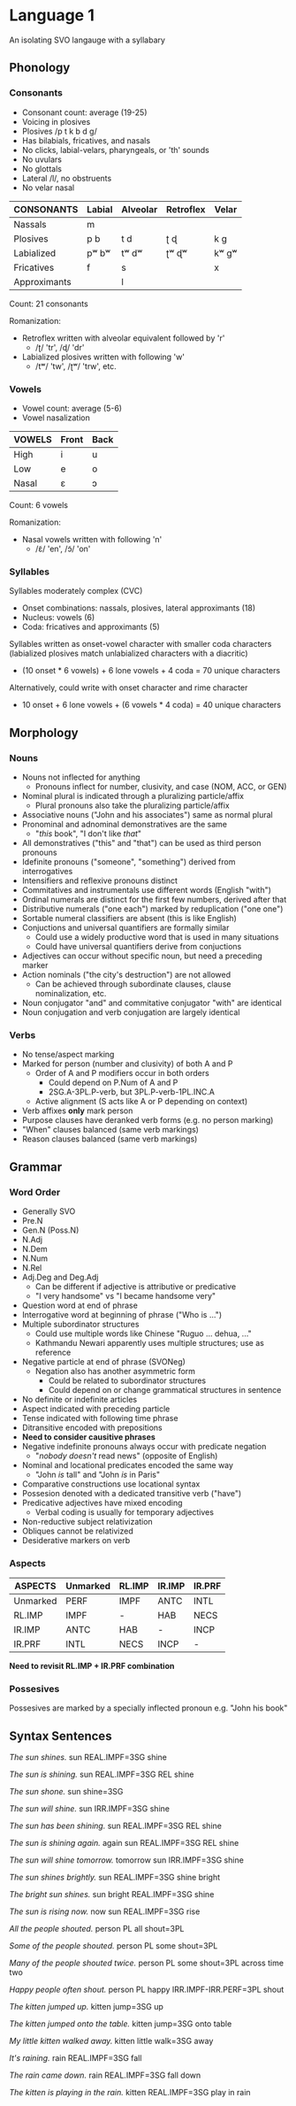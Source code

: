 # Language 1

An isolating SVO langauge with a syllabary

## Phonology

### Consonants

- Consonant count: average (19-25)
- Voicing in plosives
- Plosives /p t k b d g/
- Has bilabials, fricatives, and nasals
- No clicks, labial-velars, pharyngeals, or 'th' sounds
- No uvulars
- No glottals
- Lateral /l/, no obstruents
- No velar nasal

| CONSONANTS   | Labial | Alveolar | Retroflex | Velar |
|---           |---     |---       |---        |---    |
| Nassals      | m      |          |           |       |
| Plosives     | p b    | t d      | ʈ ɖ       | k g   |
| Labialized   | pʷ bʷ  | tʷ dʷ    | ʈʷ ɖʷ     | kʷ gʷ |
| Fricatives   | f      | s        |           | x     |
| Approximants |        | l        |           |       |

Count: 21 consonants

Romanization:
- Retroflex written with alveolar equivalent followed by 'r'
  - /ʈ/ 'tr', /ɖ/ 'dr'
- Labialized plosives written with followinɡ 'w'
  - /tʷ/ 'tw', /ʈʷ/ 'trw', etc.
 
### Vowels

- Vowel count: average (5-6)
- Vowel nasalization

| VOWELS  | Front | Back |
|---      |---    |---   |
| Hiɡh    | i     | u    |
| Low     | e     | o    |
| Nasal   | ɛ     | ɔ    |

Count: 6 vowels

Romanization:
- Nasal vowels written with followinɡ 'n'
  - /ɛ̃/ 'en', /ɔ̃/ 'on'

### Syllables

Syllables moderately complex (CVC)

- Onset combinations: nassals, plosives, lateral approximants (18)
- Nucleus: vowels (6)
- Coda: fricatives and approximants (5)

Syllables written as onset-vowel character with smaller coda characters 
(labialized plosives match unlabialized characters with a diacritic)
- (10 onset * 6 vowels) + 6 lone vowels + 4 coda = 70 unique characters

Alternatively, could write with onset character and rime character
- 10 onset + 6 lone vowels + (6 vowels * 4 coda) = 40 unique characters
 
## Morphology

### Nouns

- Nouns not inflected for anything
  - Pronouns inflect for number, clusivity, and case (NOM, ACC, or GEN)
- Nominal plural is indicated through a pluralizing particle/affix
  - Plural pronouns also take the pluralizing particle/affix
- Associative nouns ("John and his associates") same as normal plural
- Pronominal and adnominal demonstratives are the same 
  - "*this* book", "I don't like *that*"
- All demonstratives ("this" and "that") can be used as third person pronouns
- Idefinite pronouns ("someone", "something") derived from interrogatives
- Intensifiers and reflexive pronouns distinct
- Commitatives and instrumentals use different words (English "with")
- Ordinal numerals are distinct for the first few numbers, derived after that
- Distributive numerals ("one each") marked by reduplication ("one one")
- Sortable numeral classifiers are absent (this is like English)
- Conjuctions and universal quantifiers are formally similar
  - Could use a widely productive word that is used in many situations
  - Could have universal quantifiers derive from conjuctions
- Adjectives can occur without specific noun, but need a preceding marker
- Action nominals ("the city's destruction") are not allowed
  - Can be achieved through subordinate clauses, clause nominalization, etc.
- Noun conjugator "and" and commitative conjugator "with" are identical
- Noun conjugation and verb conjugation are largely identical

### Verbs

- No tense/aspect marking
- Marked for person (number and clusivity) of both A and P
  - Order of A and P modifiers occur in both orders
    - Could depend on P.Num of A and P
    - 2SG.A-3PL.P-verb, but 3PL.P-verb-1PL.INC.A
  - Active alignment (S acts like A or P depending on context)
- Verb affixes **only** mark person
- Purpose clauses have deranked verb forms (e.g. no person marking)
- "When" clauses balanced (same verb markings)
- Reason clauses balanced (same verb markings)

## Grammar

### Word Order

- Generally SVO
- Pre.N
- Gen.N (Poss.N)
- N.Adj
- N.Dem
- N.Num
- N.Rel
- Adj.Deg and Deg.Adj
  - Can be different if adjective is attributive or predicative
  - "I very handsome" vs "I became handsome very"
- Question word at end of phrase
- Interrogative word at beginning of phrase ("Who is ...")
- Multiple subordinator structures
  - Could use multiple words like Chinese "Ruguo ... dehua, ..."
  - Kathmandu Newari apparently uses multiple structures; use as reference
- Negative particle at end of phrase (SVONeg)
  - Negation also has another asymmetric form
    - Could be related to subordinator structures
    - Could depend on or change grammatical structures in sentence
- No definite or indefinite articles
- Aspect indicated with preceding particle
- Tense indicated with following time phrase
- Ditransitive encoded with prepositions
- **Need to consider causitive phrases**
- Negative indefinite pronouns always occur with predicate negation 
  - "_nobody doesn't_ read news" (opposite of English)
- Nominal and locational predicates encoded the same way
  - "John _is_ tall" and "John _is_ in Paris"
- Comparative constructions use locational syntax
- Possesion denoted with a dedicated transitive verb ("have")
- Predicative adjectives have mixed encoding
  - Verbal coding is usually for temporary adjectives
- Non-reductive subject relativization
- Obliques cannot be relativized
- Desiderative markers on verb

### Aspects

| ASPECTS  | Unmarked | RL.IMP | IR.IMP | IR.PRF |
|---       |---       |---     |---     |---     |
| Unmarked | PERF     | IMPF   | ANTC   | INTL   |
| RL.IMP   | IMPF     | -      | HAB    | NECS   |
| IR.IMP   | ANTC     | HAB    | -      | INCP   |
| IR.PRF   | INTL     | NECS   | INCP   | -      |

**Need to revisit RL.IMP + IR.PRF combination**

### Possesives

Possesives are marked by a specially inflected pronoun e.g. "John his book"

## Syntax Sentences

_The sun shines._
sun REAL.IMPF=3SG shine

_The sun is shining._
sun REAL.IMPF=3SG REL shine

_The sun shone._
sun shine=3SG

_The sun will shine._
sun IRR.IMPF=3SG shine

_The sun has been shining._
sun REAL.IMPF=3SG REL shine

_The sun is shining again._
again sun REAL.IMPF=3SG REL shine

_The sun will shine tomorrow._
tomorrow sun IRR.IMPF=3SG shine

_The sun shines brightly._
sun REAL.IMPF=3SG shine bright

_The bright sun shines._
sun bright REAL.IMPF=3SG shine

_The sun is rising now._
now sun REAL.IMPF=3SG rise

_All the people shouted._
person PL all shout=3PL

_Some of the people shouted._
person PL some shout=3PL

_Many of the people shouted twice._
person PL some shout=3PL across time two

_Happy people often shout._
person PL happy IRR.IMPF-IRR.PERF=3PL shout

_The kitten jumped up._
kitten jump=3SG up

_The kitten jumped onto the table._
kitten jump=3SG onto table

_My little kitten walked away._
kitten little walk=3SG away

_It's raining._
rain REAL.IMPF=3SG fall

_The rain came down._
rain REAL.IMPF=3SG fall down

_The kitten is playing in the rain._
kitten REAL.IMPF=3SG play in rain

